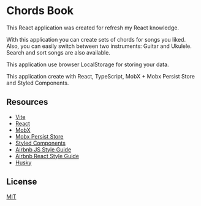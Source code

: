 # Chords Book

This React application was created for refresh my React knowledge.

With this application you can create sets of chords for songs you liked. Also, you can easily switch between 
two instruments: Guitar and Ukulele. Search and sort songs are also available.

This application use browser LocalStorage for storing your data.

This application create with React, TypeScript, MobX + Mobx Persist Store and Styled Components.

## Resources

- [Vite](https://github.com/vitejs/vite)
- [React](https://react.dev/)
- [MobX](https://mobx.js.org/README.html)
- [Mobx Persist Store](https://www.npmjs.com/package/mobx-persist-store)
- [Styled Components](https://styled-components.com/)
- [Airbnb JS Style Guide](https://github.com/airbnb/javascript)
- [Airbnb React Style Guide](https://github.com/airbnb/javascript/tree/master/react)
- [Husky](https://github.com/typicode/husky)

## License

[MIT](https://choosealicense.com/licenses/mit/)

